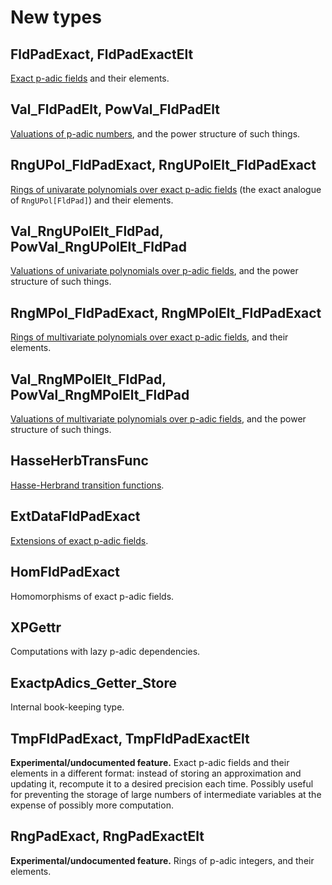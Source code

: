---
---

# New types

## FldPadExact, FldPadExactElt

[Exact p-adic fields](pad-00-intro) and their elements.

## Val_FldPadElt, PowVal_FldPadElt

[Valuations of p-adic numbers](pad-04-elt-basics#val_fldpadelt), and the power structure of such things.

## RngUPol_FldPadExact, RngUPolElt_FldPadExact

[Rings of univarate polynomials over exact p-adic fields](upol-00-intro) (the exact analogue of `RngUPol[FldPad]`) and their elements.

## Val_RngUPolElt_FldPad, PowVal_RngUPolElt_FldPad

[Valuations of univariate polynomials over p-adic fields](upol-02-elt-basics#val_rngupolelt_fldpad), and the power structure of such things.

## RngMPol_FldPadExact, RngMPolElt_FldPadExact

[Rings of multivariate polynomials over exact p-adic fields](mpol-00-intro), and their elements.

## Val_RngMPolElt_FldPad, PowVal_RngMPolElt_FldPad

[Valuations of multivariate polynomials over p-adic fields](mpol-02-elt-basics#val_rngmpolelt_fldpad), and the power structure of such things.

## HasseHerbTransFunc

[Hasse-Herbrand transition functions](pad-06-ramification#hasse-herbrand-transition-functions).

## ExtDataFldPadExact

[Extensions of exact p-adic fields](pad-03-basics#extensions).

## HomFldPadExact

Homomorphisms of exact p-adic fields.

## XPGettr

Computations with lazy p-adic dependencies.

## ExactpAdics_Getter_Store

Internal book-keeping type.

## TmpFldPadExact, TmpFldPadExactElt

**Experimental/undocumented feature.** Exact p-adic fields and their elements in a different format: instead of storing an approximation and updating it, recompute it to a desired precision each time. Possibly useful for preventing the storage of large numbers of intermediate variables at the expense of possibly more computation.

## RngPadExact, RngPadExactElt

**Experimental/undocumented feature.** Rings of p-adic integers, and their elements.